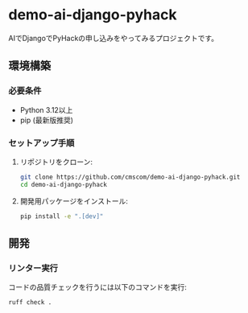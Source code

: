 # demo-ai-django-pyhack

AIでDjangoでPyHackの申し込みをやってみるプロジェクトです。

## 環境構築

### 必要条件
- Python 3.12以上
- pip (最新版推奨)

### セットアップ手順
1. リポジトリをクローン:
   ```bash
   git clone https://github.com/cmscom/demo-ai-django-pyhack.git
   cd demo-ai-django-pyhack
   ```

2. 開発用パッケージをインストール:
   ```bash
   pip install -e ".[dev]"
   ```

## 開発

### リンター実行
コードの品質チェックを行うには以下のコマンドを実行:
```bash
ruff check .
```

